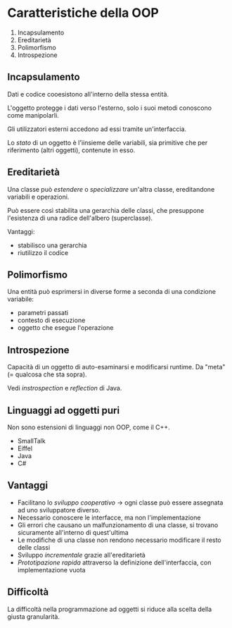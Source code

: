 # Caratteristiche della OOP

1. Incapsulamento
2. Ereditarietà
3. Polimorfismo
4. Introspezione

## Incapsulamento
Dati e codice cooesistono all'interno della stessa entità.

L'oggetto protegge i dati verso l'esterno, solo i suoi metodi conoscono come manipolarli.

Gli utilizzatori esterni accedono ad essi tramite un'interfaccia.

Lo *stato* di un oggetto è l'ìinsieme delle variabili, sia primitive che per riferimento (altri oggetti), contenute in esso.

## Ereditarietà
Una classe può *estendere* o *specializzare* un'altra classe, ereditandone variabili e operazioni.

Può essere così stabilita una gerarchia delle classi, che presuppone l'esistenza di una radice dell'albero (superclasse).

Vantaggi:
 - stabilisco una gerarchia
 - riutilizzo il codice

## Polimorfismo
Una entità può esprimersi in diverse forme a seconda di una condizione variabile:
 - parametri passati
 - contesto di esecuzione
 - oggetto che esegue l'operazione

## Introspezione
Capacità di un oggetto di auto-esaminarsi e modificarsi runtime. Da "meta" (= qualcosa che sta sopra).

Vedi _instrospection_ e _reflection_ di Java.

## Linguaggi ad oggetti puri
Non sono estensioni di linguaggi non OOP, come il C++.

- SmallTalk
- Eiffel
- Java
- C#

## Vantaggi
- Facilitano lo _sviluppo cooperativo_ &rarr; ogni classe può essere assegnata ad uno sviluppatore diverso.
- Necessario conoscere le interfacce, ma non l'implementazione
- Gli errori che causano un malfunzionamento di una classe, si trovano sicuramente all'interno di quest'ultima
- Le modifiche di una classe non rendono necessario modificare il resto delle classi
- Sviluppo _incrementale_ grazie all'ereditarietà
- _Prototipazione rapida_ attraverso la definizione dell'interfaccia, con implementazione vuota

## Difficoltà
La difficoltà nella programmazione ad oggetti si riduce alla scelta della giusta granularità.


